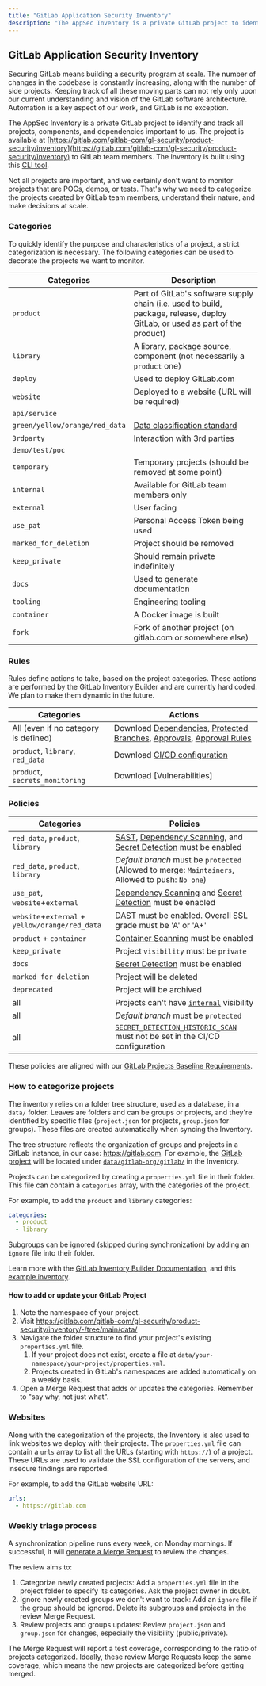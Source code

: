```yaml
---
title: "GitLab Application Security Inventory"
description: "The AppSec Inventory is a private GitLab project to identify and track all projects, components, and dependencies that matter for AppSec"
---
```


## GitLab Application Security Inventory

Securing GitLab means building a security program at scale. The number of changes in the codebase is constantly increasing, along with the number of side projects.
Keeping track of all these moving parts can not rely only upon our current understanding and vision of the GitLab software architecture.
Automation is a key aspect of our work, and GitLab is no exception.

The AppSec Inventory is a private GitLab project to identify and track all projects, components, and dependencies important to us.
The project is available at [https://gitlab.com/gitlab-com/gl-security/product-security/inventory](https://gitlab.com/gitlab-com/gl-security/product-security/inventory)
to GitLab team members. The Inventory is built using this [CLI tool](https://gitlab.com/gitlab-com/gl-security/product-security/gib/).

Not all projects are important, and we certainly don't want to monitor projects that are POCs, demos, or tests.
That's why we need to categorize the projects created by GitLab team members, understand their nature, and make decisions at scale.

### Categories

To quickly identify the purpose and characteristics of a project, a strict categorization is necessary.
The following categories can be used to decorate the projects we want to monitor.

| Categories | Description |
| -------- | ----------- |
| `product` | Part of GitLab's software supply chain (i.e. used to build, package, release, deploy GitLab, or used as part of the product) |
| `library` | A library, package source, component (not necessarily a `product` one) |
| `deploy` | Used to deploy GitLab.com |
| `website` | Deployed to a website (URL will be required) |
| `api/service` | |
| `green/yellow/orange/red_data` | [Data classification standard](/handbook/security/data-classification-standard.html) |
| `3rdparty` | Interaction with 3rd parties |
| `demo/test/poc` | |
| `temporary` | Temporary projects (should be removed at some point) |
| `internal` | Available for GitLab team members only |
| `external` | User facing |
| `use_pat` | Personal Access Token being used |
| `marked_for_deletion` | Project should be removed |
| `keep_private` | Should remain private indefinitely |
| `docs` | Used to generate documentation |
| `tooling` | Engineering tooling  |
| `container` | A Docker image is built |
| `fork` | Fork of another project (on gitlab.com or somewhere else) |

### Rules

Rules define actions to take, based on the project categories. These actions are performed by the GitLab Inventory Builder and are currently hard coded. We plan to make them dynamic in the future.

| Categories | Actions |
| -------- | ----------- |
|  All (even if no category is defined) | Download [Dependencies], [Protected Branches], [Approvals], [Approval Rules] |
| `product`, `library`, `red_data` | Download [CI/CD configuration] |
| `product`, `secrets_monitoring`  | Download [Vulnerabilities]     |

### Policies

| Categories | Policies |
| -------- | ----------- |
| `red_data`, `product`, `library` | [SAST], [Dependency Scanning], and [Secret Detection] must be enabled |
| `red_data`, `product`, `library` | *Default branch* must be `protected` (Allowed to merge: `Maintainers`, Allowed to push: `No one`) |
| `use_pat`, `website`+`external` | [Dependency Scanning] and [Secret Detection] must be enabled |
| `website`+`external` + `yellow/orange/red_data` | [DAST] must be enabled. Overall SSL grade must be 'A' or 'A+' |
| `product` + `container` | [Container Scanning] must be enabled |
| `keep_private` | Project `visibility` must be `private` |
| `docs` | [Secret Detection] must be enabled |
| `marked_for_deletion` | Project will be deleted |
| `deprecated` | Project will be archived |
| all | Projects can't have [`internal`](https://docs.gitlab.com/ee/public_access/public_access.html#internal-projects-and-groups) visibility |
| all | *Default branch* must be `protected` |
| all | [`SECRET_DETECTION_HISTORIC_SCAN`](https://docs.gitlab.com/ee/user/application_security/secret_detection/#full-history-secret-detection) must not be set in the CI/CD configuration |

<!-- Identifiers are used for readability of the tables above -->

[CI/CD configuration]: https://docs.gitlab.com/ee/api/lint.html
[DAST]: https://docs.gitlab.com/ee/user/application_security/dast/
[Dependencies]: https://docs.gitlab.com/ee/api/dependencies.html
[Dependency Scanning]: https://docs.gitlab.com/ee/user/application_security/dependency_scanning/
[Secret Detection]: https://docs.gitlab.com/ee/user/application_security/secret_detection/
[SAST]: https://docs.gitlab.com/ee/user/application_security/sast/
[Container Scanning]: https://docs.gitlab.com/ee/user/application_security/container_scanning/
[Protected Branches]: https://docs.gitlab.com/ce/api/protected_branches.html
[Approvals]: https://docs.gitlab.com/ee/api/merge_request_approvals.html
[Approval Rules]: https://docs.gitlab.com/ee/api/merge_request_approvals.html#get-project-level-rules

These policies are aligned with our [GitLab Projects Baseline Requirements](/handbook/security/gitlab_projects_baseline_requirements/).

### How to categorize projects

The inventory relies on a folder tree structure, used as a database, in a `data/` folder.
Leaves are folders and can be groups or projects, and they're identified by specific files (`project.json` for projects, `group.json` for groups).
These files are created automatically when syncing the Inventory.

The tree structure reflects the organization of groups and projects in a GitLab instance, in our case: <https://gitlab.com>.
For example, the [GitLab project](https://gitlab.com/gitlab-org/gitlab/) will be located under [`data/gitlab-org/gitlab/`](https://gitlab.com/gitlab-com/gl-security/product-security/inventory/-/tree/main/data/gitlab-org/gitlab) in the Inventory.

Projects can be categorized by creating a `properties.yml` file in their folder. This file can contain a `categories` array, with the categories of the project.

For example, to add the `product` and `library` categories:

```yaml
categories:
  - product
  - library
```

Subgroups can be ignored (skipped during synchronization) by adding an `ignore` file into their folder.

Learn more with the [GitLab Inventory Builder Documentation](https://gitlab.com/gitlab-com/gl-security/product-security/gib/-/blob/main/README.md), and this [example inventory](https://gitlab.com/gitlab-com/gl-security/product-security/inventory-example).

#### How to add or update your GitLab Project

1. Note the namespace of your project.
1. Visit <https://gitlab.com/gitlab-com/gl-security/product-security/inventory/-/tree/main/data/>
1. Navigate the folder structure to find your project's existing `properties.yml` file.
    1. If your project does not exist, create a file at `data/your-namespace/your-project/properties.yml`.
    1. Projects created in GitLab's namespaces are added automatically on a weekly basis.
1. Open a Merge Request that adds or updates the categories. Remember to "say why, not just what".

### Websites

Along with the categorization of the projects, the Inventory is also used to link websites we deploy with their projects. The `properties.yml` file can contain a `urls` array to list all the URLs (starting with `https://`) of a project. These URLs are used to validate the SSL configuration of the servers, and insecure findings are reported.

For example, to add the GitLab website URL:

```yaml
urls:
  - https://gitlab.com
```

### Weekly triage process

A synchronization pipeline runs every week, on Monday mornings. If successful, it will [generate a Merge Request](https://gitlab.com/gitlab-com/gl-security/product-security/inventory/-/merge_requests) to review the changes.

The review aims to:

1. Categorize newly created projects: Add a `properties.yml` file in the project folder to specify its categories. Ask the project owner in doubt.
1. Ignore newly created groups we don't want to track: Add an `ignore` file if the group should be ignored. Delete its subgroups and projects in the review Merge Request.
1. Review projects and groups updates: Review `project.json` and `group.json` for changes, especially the visibility (public/private).

The Merge Request will report a test coverage, corresponding to the ratio of projects categorized. Ideally, these review Merge Requests keep the same coverage, which means the new projects are categorized before getting merged.
